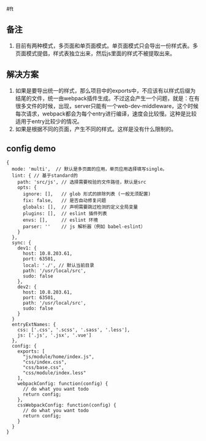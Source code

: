 #ft

## 备注
1. 目前有两种模式，多页面和单页面模式。单页面模式只会导出一份样式表。多页面模式提倡，样式表独立出来，然后js里面的样式不被提取出来。

## 解决方案
1. 如果是要导出统一的样式，那么项目中的exports中，不应该有以样式后缀为结尾的文件，统一由webpack插件生成。不过这会产生一个问题，就是：在有很多文件的时候，出现，server只能有一个web-dev-middleware，这个时候每次请求，webpack都会为每个entry进行编译，速度会比较慢。这种是比较适用于entry比较少的情况。
2. 如果是根据不同的页面，产生不同的样式。这样是没有什么限制的。

## config demo

```
{
  mode: 'multi',  // 默认是多页面的应用，单页应用选择填写single。
  lint: { // 基于standard的
    path: 'src/js', // 选择需要校验的文件路径，默认是src
    opts: {
      ignore: [],   // glob 形式的排除列表 (一般无须配置)
      fix: false,   // 是否自动修复问题
      globals: [],  // 声明需要跳过检测的定义全局变量
      plugins: [],  // eslint 插件列表
      envs: [],     // eslint 环境
      parser: ''    // js 解析器（例如 babel-eslint）
    }
  },
  sync: {
    dev1: {
      host: 10.8.203.61,
      port: 63501,
      local: './', // 默认当前目录
      path: '/usr/local/src',
      sudo: false
    },
    dev2: {
      host: 10.8.203.61,
      port: 63501,
      path: '/usr/local/src',
      sudo: false
    }
  }
  entryExtNames: {
    css: ['.css', '.scss', '.sass', '.less'],
    js: ['.js', '.jsx', '.vue']
  },
  config: {
    exports: [
      "js/module/home/index.js",
      "css/index.css",
      "css/base.css",
      "css/module/index.less"
    ],
    webpackConfig: function(config) {
      // do what you want todo
      return config;
    },
    cssWebpackConfig: function(config) {
      // do what you want todo
      return config;
    }
  }
}
```